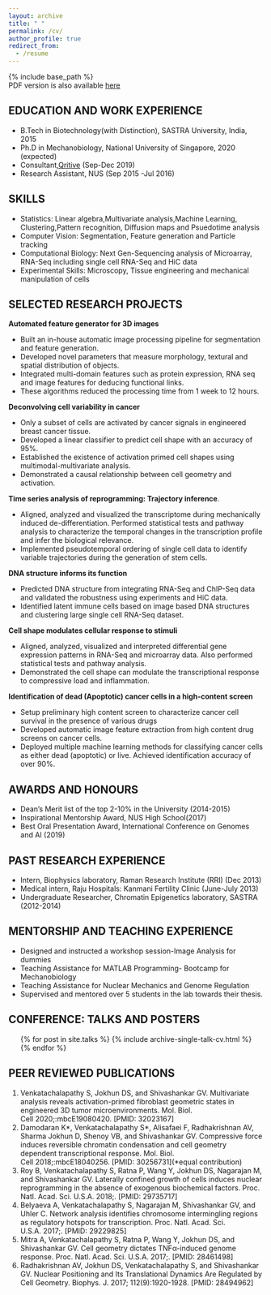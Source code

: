 ```yaml
---
layout: archive
title: " "
permalink: /cv/
author_profile: true
redirect_from:
  - /resume
---
```


{% include base_path %}<br/>
PDF version is also available [here](https://SaradhaVenkatachalapathy.github.io/files/Saradha_CV.pdf)

## EDUCATION AND WORK EXPERIENCE 
* B.Tech in Biotechnology(with Distinction), SASTRA University, India, 2015
* Ph.D in Mechanobiology, National University of Singapore, 2020 (expected)
* Consultant,[Qritive](https://www.qritive.com/)	(Sep-Dec 2019)
* Research Assistant, NUS (Sep 2015 -Jul 2016)   

## SKILLS
* Statistics: Linear algebra,Multivariate analysis,Machine Learning, Clustering,Pattern recognition, Diffusion maps and Psuedotime analysis
* Computer Vision: Segmentation, Feature generation and Particle tracking
* Computational Biology: Next Gen-Sequencing analysis of Microarray, RNA-Seq including single cell RNA-Seq and HiC data       
* Experimental Skills: Microscopy, Tissue engineering and mechanical manipulation of cells

## SELECTED RESEARCH PROJECTS

**Automated feature generator for 3D images**
* Built an in-house automatic image processing pipeline for segmentation and feature generation.
* Developed novel parameters that measure morphology, textural and spatial distribution of objects.
* Integrated multi-domain features such as protein expression, RNA seq and image features for deducing functional links. 
* These algorithms reduced the processing time from 1 week to 12 hours.

**Deconvolving cell variability in cancer**
* Only a subset of cells are activated by cancer signals in engineered breast cancer tissue.
* Developed a linear classifier to predict cell shape with an accuracy of 95%.
* Established the existence of activation primed cell shapes using multimodal-multivariate analysis.
* Demonstrated a causal relationship between cell geometry and activation.

**Time series analysis of reprogramming: Trajectory inference**.
* Aligned, analyzed and visualized the transcriptome during mechanically induced de-differentiation. Performed statistical tests and pathway analysis to characterize the temporal changes in the transcription profile and infer the biological relevance. 
* Implemented pseudotemporal ordering of single cell data to identify variable trajectories during the generation of stem cells. 

**DNA structure informs its function**
* Predicted DNA structure from integrating RNA-Seq and ChIP-Seq data and validated the robustness using experiments and HiC data.
* Identified latent immune cells based on image based DNA structures and clustering large single cell RNA-Seq dataset.

**Cell shape modulates cellular response to stimuli**	
* Aligned, analyzed, visualized and interpreted differential gene expression patterns in RNA-Seq and microarray data. Also performed statistical tests and pathway analysis. 
* Demonstrated the cell shape can modulate the transcriptional response to compressive load and inflammation.

**Identification of dead (Apoptotic) cancer cells in a high-content screen**
* Setup preliminary high content screen to characterize cancer cell survival in the presence of various drugs 
* Developed automatic image feature extraction from high content drug screens on cancer cells.
* Deployed multiple machine learning methods for classifying cancer cells as either dead (apoptotic) or live.
Achieved identification accuracy of over 90%.

## AWARDS AND HONOURS
* Dean’s Merit list of the top 2-10% in the University (2014-2015)
* Inspirational Mentorship Award, NUS High School(2017)  
* Best Oral Presentation Award, International Conference on Genomes and AI (2019)

## PAST RESEARCH EXPERIENCE
* Intern, Biophysics laboratory, Raman Research Institute (RRI) (Dec 2013)
* Medical intern, Raju Hospitals: Kanmani Fertility Clinic (June-July 2013)
* Undergraduate Researcher, Chromatin Epigenetics laboratory, SASTRA (2012-2014)

## MENTORSHIP AND TEACHING EXPERIENCE
* Designed and instructed a workshop session-Image Analysis for dummies
* Teaching Assistance for MATLAB Programming- Bootcamp for Mechanobiology 
* Teaching Assistance for Nuclear Mechanics and Genome Regulation
* Supervised and mentored over 5 students in the lab towards their thesis.

## CONFERENCE: TALKS AND POSTERS
<ul>{% for post in site.talks %}
    {% include archive-single-talk-cv.html %}
  {% endfor %}</ul>
  
## PEER REVIEWED PUBLICATIONS
1. Venkatachalapathy S, Jokhun DS, and Shivashankar GV. Multivariate analysis reveals activation-primed fibroblast geometric states in engineered 3D tumor microenvironments. Mol. Biol. Cell 2020;:mbcE19080420. [PMID: 32023167]
2. Damodaran K*, Venkatachalapathy S*, Alisafaei F, Radhakrishnan AV, Sharma Jokhun D, Shenoy VB, and Shivashankar GV. Compressive force induces reversible chromatin condensation and cell geometry dependent transcriptional response. Mol. Biol. Cell 2018;:mbcE18040256. [PMID: 30256731](*equal contribution)
3. Roy B, Venkatachalapathy S, Ratna P, Wang Y, Jokhun DS, Nagarajan M, and Shivashankar GV. Laterally confined growth of cells induces nuclear reprogramming in the absence of exogenous biochemical factors. Proc. Natl. Acad. Sci. U.S.A. 2018;. [PMID: 29735717]
4. Belyaeva A, Venkatachalapathy S, Nagarajan M, Shivashankar GV, and Uhler C. Network analysis identifies chromosome intermingling regions as regulatory hotspots for transcription. Proc. Natl. Acad. Sci. U.S.A. 2017;. [PMID: 29229825]
5. Mitra A, Venkatachalapathy S, Ratna P, Wang Y, Jokhun DS, and Shivashankar GV. Cell geometry dictates TNFα-induced genome response. Proc. Natl. Acad. Sci. U.S.A. 2017;. [PMID: 28461498]
6. Radhakrishnan AV, Jokhun DS, Venkatachalapathy S, and Shivashankar GV. Nuclear Positioning and Its Translational Dynamics Are Regulated by Cell Geometry. Biophys. J. 2017; 112(9):1920-1928. [PMID: 28494962]
